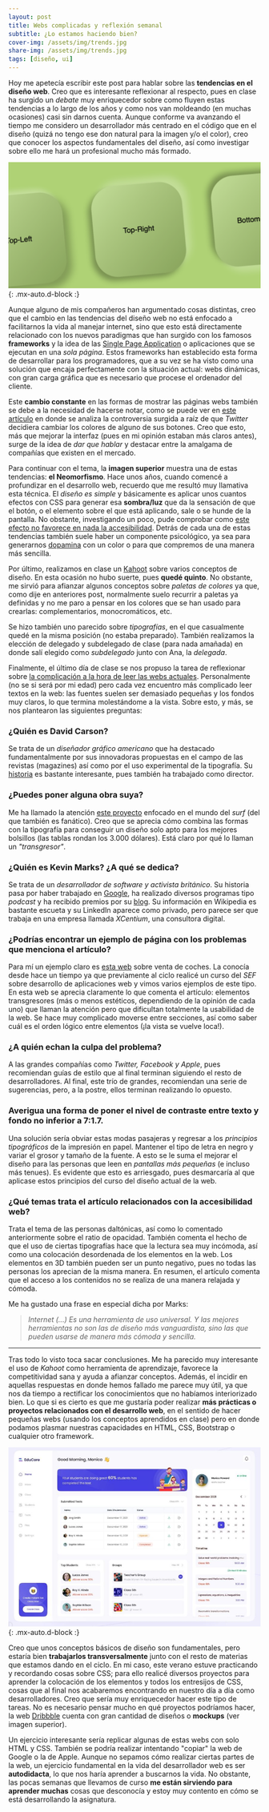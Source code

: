 ```yaml
---
layout: post
title: Webs complicadas y reflexión semanal
subtitle: ¿Lo estamos haciendo bien?
cover-img: /assets/img/trends.jpg
share-img: /assets/img/trends.jpg
tags: [diseño, ui]
---
```


Hoy me apetecía escribir este post para hablar sobre las **tendencias en el diseño web**. Creo que es interesante reflexionar al respecto, pues en clase ha surgido un *debate* muy enriquecedor sobre como fluyen estas tendencias a lo largo de los años y como nos van moldeando (en muchas ocasiones) casi sin darnos cuenta. Aunque conforme va avanzando el tiempo me considero un desarrollador más centrado en el código que en el diseño (quizá no tengo ese don natural para la imagen y/o el color), creo que conocer los aspectos fundamentales del diseño, así como investigar sobre ello me hará un profesional mucho más formado.

![Neomorfismo](/assets/img/neo.png){: .mx-auto.d-block :}

Aunque alguno de mis compañeros han argumentado cosas distintas, creo que el cambio en las tendencias del diseño web no está enfocado a facilitarnos la vida al manejar internet, sino que esto está directamente relacionado con los nuevos paradigmas que han surgido con los famosos **frameworks** y la idea de las [Single Page Application](https://www.digital55.com/desarrollo-tecnologia/que-son-single-page-application-spa-desarrollo-elegido-por-gmail-linkedin/) o aplicaciones que se ejecutan en una *sola página*. Estos frameworks han establecido esta forma de desarrollar para los programadores, que a su vez se ha visto como una solución que encaja perfectamente con la situación actual: webs dinámicas, con gran carga gráfica que es necesario que procese el ordenador del cliente.

Este **cambio constante** en las formas de mostrar las páginas webs también se debe a la necesidad de hacerse notar, como se puede ver en [este artículo](https://mashable.com/article/twitter-follow-button-redesign) en donde se analiza la controversia surgida a raíz de que *Twitter* decidiera cambiar los colores de alguno de sus botones. Creo que esto, más que mejorar la interfaz (pues en mi opinión estaban más claros antes), surge de la idea de *dar que hablar* y destacar entre la amalgama de compañías que existen en el mercado.

Para continuar con el tema, la **imagen superior** muestra una de estas tendencias: **el Neomorfismo**. Hace unos años, cuando comencé a profundizar en el desarrollo web, recuerdo que me resultó muy llamativa esta técnica. El *diseño es simple* y básicamente es aplicar unos cuantos efectos con CSS para generar esa **sombra/luz** que da la sensación de que el botón, o el elemento sobre el que está aplicando, sale o se hunde de la pantalla. No obstante, investigando un poco, pude comprobar como [este efecto no favorece en nada la accesibilidad](https://uxdesign.cc/lets-talk-neumorphism-and-accessibility-44a48a6ace72). Detrás de cada una de estas tendencias también suele haber un componente psicológico, ya sea para generarnos [dopamina](https://es.wikipedia.org/wiki/Dopamina) con un color o para que compremos de una manera más sencilla.

Por último, realizamos en clase un [Kahoot](https://kahoot.com/) sobre varios conceptos de diseño. En esta ocasión no hubo suerte, pues **quedé quinto**. No obstante, me sirvió para afianzar algunos conceptos sobre *paletas de colores* ya que, como dije en anteriores post, normalmente suelo recurrir a paletas ya definidas y no me paro a pensar en los colores que se han usado para crearlas: complementarios, monocromáticos, etc.

Se hizo también uno parecido sobre *tipografías*, en el que casualmente quedé en la misma posición (no estaba preparado). También realizamos la elección de delegado y subdelegado de clase (para nada amañada) en donde salí elegido como *subdelegado* junto con Ana, la *delegada*.

Finalmente, el último día de clase se nos propuso la tarea de reflexionar sobre [la complicación a la hora de leer las webs actuales](https://elpais.com/elpais/2020/08/08/icon_design/1596871657_190477.html#?ref=rss&format=simple&link=seguir). Personalmente (no se si será por mi edad) pero cada vez encuentro más complicado leer textos en la web: las fuentes suelen ser demasiado pequeñas y los fondos muy claros, lo que termina molestándome a la vista. Sobre esto, y más, se nos plantearon las siguientes preguntas:

### ¿Quién es David Carson?<br>
Se trata de un *diseñador gráfico americano* que ha destacado fundamentalmente por sus innovadoras propuestas en el campo de las revistas (magazines) así como por el uso experimental de la tipografía. Su [historia](https://en.wikipedia.org/wiki/David_Carson_(graphic_designer)) es bastante interesante, pues también ha trabajado como director.

### ¿Puedes poner alguna obra suya?<br>
Me ha llamado la atención [este proyecto](https://albumsurf.com/pages/david-carson-album-surf) enfocado en el mundo del *surf* (del que también es fanático). Creo que se aprecia cómo combina las formas con la tipografía para conseguir un diseño solo apto para los mejores bolsillos (las tablas rondan los 3.000 dólares). Está claro por qué lo llaman un *"transgresor"*.

### ¿Quién es Kevin Marks? ¿A qué se dedica?<br>
Se trata de un *desarrollador de software y activista británico*. Su historia pasa por haber trabajado en [Google](https://en.wikipedia.org/wiki/Kevin_Marks), ha realizado diversos programas tipo *podcast* y ha recibido premios por su [blog](http://epeus.blogspot.com/). Su información en Wikipedia es bastante escueta y su LinkedIn aparece como privado, pero parece ser que trabaja en una empresa llamada *XCentium*, una consultora digital.

### ¿Podrías encontrar un ejemplo de página con los problemas que menciona el artículo?<br>
Para mí un ejemplo claro es [esta web](https://arngren.net/) sobre venta de coches. La conocía desde hace un tiempo ya que previamente al ciclo realicé un curso del *SEF* sobre desarrollo de aplicaciones web y vimos varios ejemplos de este tipo. En esta web se aprecia claramente lo que comenta el artículo: elementos transgresores (más o menos estéticos, dependiendo de la opinión de cada uno) que llaman la atención pero que dificultan totalmente la usabilidad de la web. Se hace muy complicado moverse entre secciones, así como saber cuál es el orden lógico entre elementos (¡la vista se vuelve loca!).

### ¿A quién echan la culpa del problema?<br>
A las grandes compañías como *Twitter, Facebook y Apple*, pues recomiendan guías de estilo que al final terminan siguiendo el resto de desarrolladores. Al final, este trío de grandes, recomiendan una serie de sugerencias, pero, a la postre, ellos terminan realizando lo opuesto.

### Averigua una forma de poner el nivel de contraste entre texto y fondo no inferior a 7:1.7.<br>
Una solución sería obviar estas modas pasajeras y regresar a los *principios tipográficos* de la impresión en papel. Mantener el tipo de letra en negro y variar el grosor y tamaño de la fuente. A esto se le suma el mejorar el diseño para las personas que leen en *pantallas más pequeñas* (e incluso más tenues). Es evidente que esto es arriesgado, pues desmarcaría al que aplicase estos principios del curso del diseño actual de la web.

### ¿Qué temas trata el artículo relacionados con la accesibilidad web?<br>
Trata el tema de las personas daltónicas, así como lo comentado anteriormente sobre el ratio de opacidad. También comenta el hecho de que el uso de ciertas tipografías hace que la lectura sea muy incómoda, así como una colocación desordenada de los elementos en la web. Los elementos en 3D también pueden ser un punto negativo, pues no todas las personas los aprecian de la misma manera. En resumen, el artículo comenta que el acceso a los contenidos no se realiza de una manera relajada y cómoda.

Me ha gustado una frase en especial dicha por Marks:
> *Internet (...) Es una herramienta de uso universal. Y las mejores herramientas no son las de diseño más vanguardista, sino las que pueden usarse de manera más cómoda y sencilla.*

---
 
Tras todo lo visto toca sacar conclusiones. Me ha parecido muy interesante el uso de *Kahoot* como herramienta de aprendizaje, favorece la competitividad sana y ayuda a afianzar conceptos. Además, el incidir en aquellas respuestas en donde hemos fallado me parece muy útil, ya que nos da tiempo a rectificar los conocimientos que no habíamos interiorizado bien. Lo que si es cierto es que me gustaría poder realizar **más prácticas o proyectos relacionados con el desarrollo web**, en el sentido de hacer pequeñas webs (usando los conceptos aprendidos en clase) pero en donde podamos plasmar nuestras capacidades en HTML, CSS, Bootstrap o cualquier otro framework.

![Mockup](/assets/img/drib.JPG){: .mx-auto.d-block :}

Creo que unos conceptos básicos de diseño son fundamentales, pero estaría bien **trabajarlos transversalmente** junto con el resto de materias que estamos dando en el ciclo. En mi caso, este verano estuve practicando y recordando cosas sobre CSS; para ello realicé diversos proyectos para aprender la colocación de los elementos y todos los entresijos de CSS, cosas que al final nos acabaremos encontrando en nuestro día a día como desarrolladores. Creo que sería muy enriquecedor hacer este tipo de tareas. No es necesario pensar mucho en qué proyectos podríamos hacer, la web [Dribbble](https://dribbble.com/) cuenta con gran cantidad de diseños o **mockups** (ver imagen superior). 

Un ejercicio interesante sería replicar algunas de estas webs con solo HTML y CSS. También se podría realizar intentando "copiar" la web de Google o la de Apple. Aunque no sepamos cómo realizar ciertas partes de la web, un ejercicio fundamental en la vida del desarrollador web es ser **autodidacta**, lo que nos haría aprender a buscarnos la vida. No obstante, las pocas semanas que llevamos de curso **me están sirviendo para aprender muchas** cosas que desconocía y estoy muy contento en cómo se está desarrollando la asignatura.

